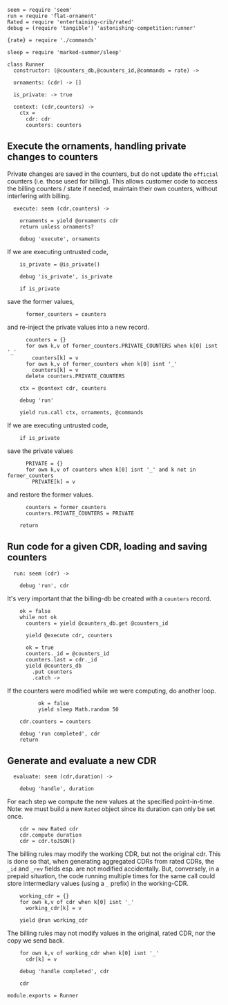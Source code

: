     seem = require 'seem'
    run = require 'flat-ornament'
    Rated = require 'entertaining-crib/rated'
    debug = (require 'tangible') 'astonishing-competition:runner'

    {rate} = require './commands'

    sleep = require 'marked-summer/sleep'

    class Runner
      constructor: (@counters_db,@counters_id,@commands = rate) ->

      ornaments: (cdr) -> []

      is_private: -> true

      context: (cdr,counters) ->
        ctx =
          cdr: cdr
          counters: counters

Execute the ornaments, handling private changes to counters
-----------------------------------------------------------

Private changes are saved in the counters, but do not update the `official` counters (i.e. those used for billing).
This allows customer code to access the billing counters / state if needed, maintain their own counters, without interfering with billing.

      execute: seem (cdr,counters) ->

        ornaments = yield @ornaments cdr
        return unless ornaments?

        debug 'execute', ornaments

If we are executing untrusted code,

        is_private = @is_private()

        debug 'is_private', is_private

        if is_private

save the former values,

          former_counters = counters

and re-inject the private values into a new record.

          counters = {}
          for own k,v of former_counters.PRIVATE_COUNTERS when k[0] isnt '_'
            counters[k] = v
          for own k,v of former_counters when k[0] isnt '_'
            counters[k] = v
          delete counters.PRIVATE_COUNTERS

        ctx = @context cdr, counters

        debug 'run'

        yield run.call ctx, ornaments, @commands

If we are executing untrusted code,

        if is_private

save the private values

          PRIVATE = {}
          for own k,v of counters when k[0] isnt '_' and k not in former_counters
            PRIVATE[k] = v

and restore the former values.

          counters = former_counters
          counters.PRIVATE_COUNTERS = PRIVATE

        return

Run code for a given CDR, loading and saving counters
-----------------------------------------------------

      run: seem (cdr) ->

        debug 'run', cdr

It's very important that the billing-db be created with a `counters` record.

        ok = false
        while not ok
          counters = yield @counters_db.get @counters_id

          yield @execute cdr, counters

          ok = true
          counters._id = @counters_id
          counters.last = cdr._id
          yield @counters_db
            .put counters
            .catch ->

If the counters were modified while we were computing, do another loop.

              ok = false
              yield sleep Math.random 50

        cdr.counters = counters

        debug 'run completed', cdr
        return

Generate and evaluate a new CDR
-------------------------------

      evaluate: seem (cdr,duration) ->

        debug 'handle', duration

For each step we compute the new values at the specified point-in-time.
Note: we must build a new `Rated` object since its duration can only be set once.

        cdr = new Rated cdr
        cdr.compute duration
        cdr = cdr.toJSON()

The billing rules may modify the working CDR, but not the original cdr.
This is done so that, when generating aggregated CDRs from rated CDRs, the `_id` and `_rev` fields esp. are not modified accidentally.
But, conversely, in a prepaid situation, the code running multiple times for the same call could store intermediary values (using a `_` prefix) in the working-CDR.

        working_cdr = {}
        for own k,v of cdr when k[0] isnt '_'
          working_cdr[k] = v

        yield @run working_cdr

The billing rules may not modify values in the original, rated CDR,
nor the copy we send back.

        for own k,v of working_cdr when k[0] isnt '_'
          cdr[k] = v

        debug 'handle completed', cdr

        cdr

    module.exports = Runner
